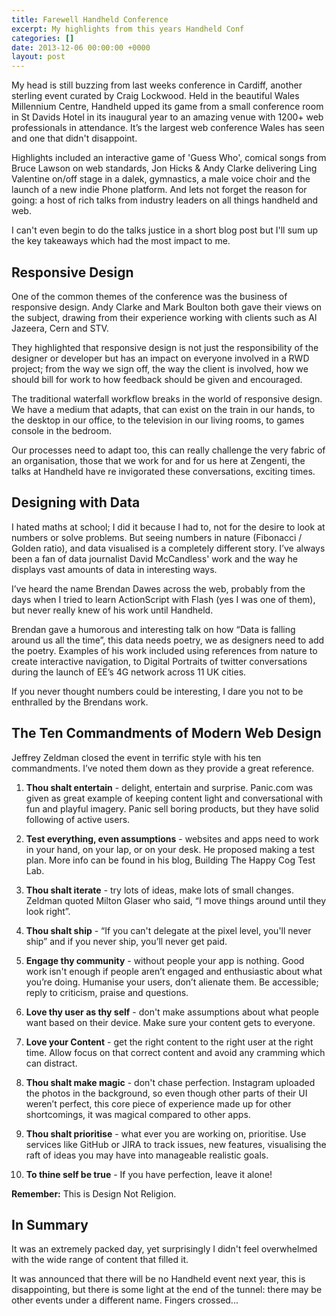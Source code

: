 ```yaml
---
title: Farewell Handheld Conference
excerpt: My highlights from this years Handheld Conf
categories: []
date: 2013-12-06 00:00:00 +0000
layout: post
---
```


My head is still buzzing from last weeks conference in Cardiff, another sterling event curated by Craig Lockwood. Held in the beautiful Wales Millennium Centre, Handheld upped its game from a small conference room in St Davids Hotel in its inaugural year to an amazing venue with 1200+ web professionals in attendance. It’s the largest web conference Wales has seen and one that didn't disappoint.

Highlights included an interactive game of 'Guess Who', comical songs from Bruce Lawson on web standards, Jon Hicks & Andy Clarke delivering Ling Valentine on/off stage in a dalek, gymnastics, a male voice choir and the launch of a new indie Phone platform. And lets not forget the reason for going: a host of rich talks from industry leaders on all things handheld and web.

I can't even begin to do the talks justice in a short blog post but I'll sum up the key takeaways which had the most impact to me.

## Responsive Design
One of the common themes of the conference was the business of responsive design. Andy Clarke and Mark Boulton both gave their views on the subject, drawing from their experience working with clients such as Al Jazeera, Cern and STV.

They highlighted that responsive design is not just the responsibility of the designer or developer but has an impact on everyone involved in a RWD project; from the way we sign off, the way the client is involved, how we should bill for work to how feedback should be given and encouraged.

The traditional waterfall workflow breaks in the world of responsive design. We have a medium that adapts, that can exist on the train in our hands, to the desktop in our office, to the television in our living rooms, to games console in the bedroom.

Our processes need to adapt too, this can really challenge the very fabric of an organisation, those that we work for and for us here at Zengenti, the talks at Handheld have re invigorated these conversations, exciting times.

## Designing with Data
I hated maths at school; I did it because I had to, not for the desire to look at numbers or solve problems. But seeing numbers in nature (Fibonacci / Golden ratio),  and data visualised is a completely different story. I’ve always been a fan of data journalist David McCandless' work and the way he displays vast amounts of data in interesting ways.

I’ve heard the name Brendan Dawes across the web, probably from the days when I tried to learn ActionScript with Flash (yes I was one of them), but never really knew of his work until Handheld.

Brendan gave a humorous and interesting talk on how “Data is falling around us all the time”, this data needs poetry, we as designers need to add the poetry. Examples of his work included using references from nature to create interactive navigation, to Digital Portraits of twitter conversations during the launch of EE’s 4G network across 11 UK cities.

If you never thought numbers could be interesting, I dare you not to be enthralled by the Brendans work.

## The Ten Commandments of Modern Web Design
Jeffrey Zeldman closed the event in terrific style with his ten commandments. I’ve noted them down as they provide a great reference.

1. **Thou shalt entertain** - delight, entertain and surprise. Panic.com was given as great example of keeping content light and conversational with fun and playful imagery. Panic sell boring products, but they have solid following of active users.

2. **Test everything, even assumptions** - websites and apps need to work in your hand, on your lap, or on your desk.  He proposed making a test plan. More info can be found in his blog, Building The Happy Cog Test Lab.

3. **Thou shalt iterate** - try lots of ideas, make lots of small changes. Zeldman quoted Milton Glaser who said, “I move things around until they look right”.

4. **Thou shalt ship** - “If you can't delegate at the pixel level, you'll never ship” and if you never ship, you’ll never get paid.

5. **Engage thy community** - without people your app is nothing. Good work isn't enough if people aren’t engaged and enthusiastic about what you’re doing. Humanise your users, don’t alienate them. Be accessible; reply to criticism, praise and questions.

6. **Love thy user as thy self** - don't make assumptions about what people want based on their device. Make sure your content gets to everyone.

7. **Love your Content** - get the right content to the right user at the right time. Allow focus on that correct content and avoid any cramming which can distract.

8. **Thou shalt make magic** - don't chase perfection. Instagram uploaded the photos in the background, so even though other parts of their UI weren’t perfect, this core piece of experience made up for other shortcomings, it was magical compared to other apps.

9. **Thou shalt prioritise** - what ever you are working on, prioritise. Use services like GitHub or JIRA to track issues, new features, visualising the raft of ideas you may have into manageable realistic goals.

10. **To thine self be true** - If you have perfection, leave it alone!

**Remember:** This is Design Not Religion.

## In Summary
It was an extremely packed day, yet surprisingly I didn't feel overwhelmed with the wide range of content that filled it.

It was announced that there will be no Handheld event next year, this is disappointing, but there is some light at the end of the tunnel: there may be other events under a different name. Fingers crossed...
